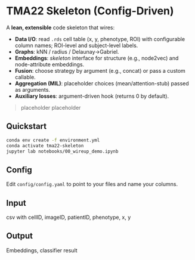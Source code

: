 # TMA22 Skeleton (Config-Driven)

A **lean, extensible** code skeleton that wires:
- **Data I/O**: read `.rds` cell table (x, y, phenotype, ROI) with configurable column names; ROI-level and subject-level labels.
- **Graphs**: kNN / radius / Delaunay→Gabriel.
- **Embeddings**: *skeleton* interface for structure (e.g., node2vec) and node-attribute embeddings.
- **Fusion**: choose strategy by argument (e.g., concat) or pass a custom callable.
- **Aggregation (MIL)**: placeholder choices (mean/attention-stub) passed as arguments.
- **Auxiliary losses**: argument-driven hook (returns 0 by default).

> placeholder
> placeholder

## Quickstart
```bash
conda env create -f environment.yml
conda activate tma22-skeleton
jupyter lab notebooks/00_wireup_demo.ipynb
```

## Config
Edit `config/config.yaml` to point to your files and name your columns.

## Input
csv with cellID, imageID, patientID, phenotype, x, y

## Output
Embeddings, classifier result
